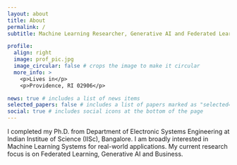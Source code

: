 ```yaml
---
layout: about
title: About
permalink: /
subtitle: Machine Learning Researcher, Generative AI and Federated Learning Enthusiast

profile:
  align: right
  image: prof_pic.jpg
  image_circular: false # crops the image to make it circular
  more_info: >
    <p>Lives in</p>
    <p>Providence, RI 02906</p>

news: true # includes a list of news items
selected_papers: false # includes a list of papers marked as "selected={true}"
social: true # includes social icons at the bottom of the page
---
```


I completed my Ph.D. from Department of Electronic Systems Engineering at Indian Institue of Science (IISc), Bangalore.
I am broadly interested in Machine Learning Systems for real-world applications. My current research focus is on Federated Learning, Generative AI and Business. 

